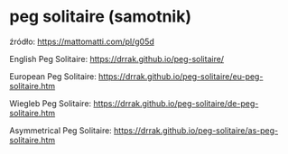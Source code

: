 # peg solitaire (samotnik)
źródło: https://mattomatti.com/pl/g05d

English Peg Solitaire: https://drrak.github.io/peg-solitaire/

European Peg Solitaire: https://drrak.github.io/peg-solitaire/eu-peg-solitaire.htm

Wiegleb Peg Solitaire: https://drrak.github.io/peg-solitaire/de-peg-solitaire.htm

Asymmetrical Peg Solitaire: https://drrak.github.io/peg-solitaire/as-peg-solitaire.htm
